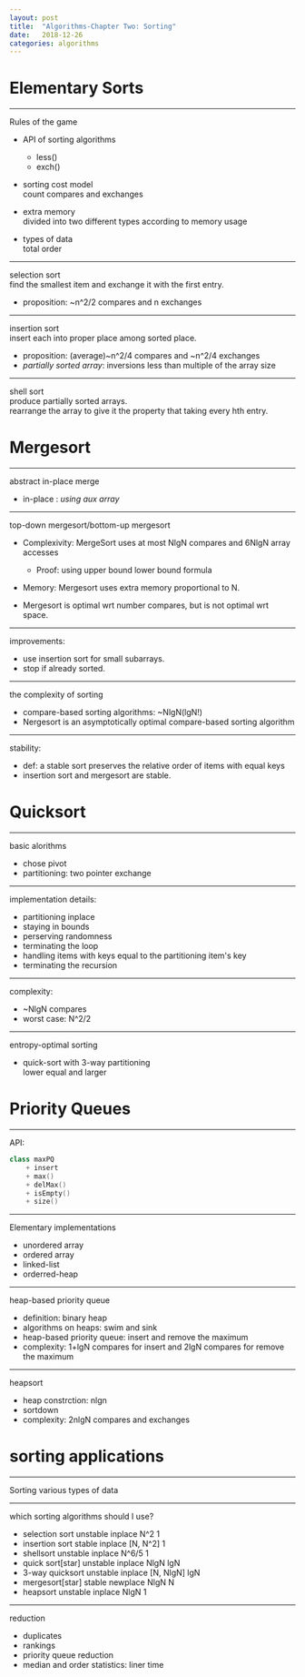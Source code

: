 ```yaml
---
layout: post
title:  "Algorithms-Chapter Two: Sorting"
date:   2018-12-26
categories: algorithms
---
```

# Elementary Sorts
---
Rules of the game

+ API of sorting algorithms  
  + less()
  + exch()

+ sorting cost model  
  count compares and exchanges

+ extra memory  
  divided into two different types according to memory usage

+ types of data  
  total order 

---
selection sort  
find the smallest item and exchange it with the first entry.
+ proposition: ~n^2/2 compares and n exchanges

---
insertion sort  
insert each into proper place among sorted place.
+ proposition: (average)~n^2/4 compares and ~n^2/4 exchanges
+ *partially sorted array*: inversions less than multiple of the array size

---
shell sort  
produce partially sorted arrays.  
rearrange the array to give it the property that taking every hth entry.

# Mergesort

---
abstract in-place merge

+ in-place : *using aux array*  
	
---
top-down mergesort/bottom-up mergesort

+ Complexivity: MergeSort uses at most NlgN compares and 6NlgN array accesses  
	+ Proof: using upper bound lower bound formula

+ Memory: Mergesort uses extra memory proportional to N.

+ Mergesort is optimal wrt number compares, but is not optimal wrt space.

---
improvements:

+ use insertion sort for small subarrays.
+ stop if already sorted.


---
the complexity of sorting

+ compare-based sorting algorithms:  ~NlgN(lgN!)  
+ Nergesort is an asymptotically optimal compare-based sorting algorithm  


---
stability:

+ def: a stable sort preserves the relative order of items with equal keys
+ insertion sort and mergesort are stable.

# Quicksort

---
basic alorithms

+ chose pivot  
+ partitioning: two pointer exchange  

---
implementation details:

+ partitioning inplace
+ staying in bounds
+ perserving randomness
+ terminating the loop
+ handling items with keys equal to the partitioning item's key
+ terminating the recursion

---
complexity:

+ ~NlgN compares
+ worst case: N^2/2

---
entropy-optimal sorting

+ quick-sort with 3-way partitioning  
  lower equal and larger

# Priority Queues

---
API:
```c++
class maxPQ
	+ insert
	+ max()
	+ delMax()
	+ isEmpty()
	+ size()

```

---
Elementary implementations

+ unordered array
+ ordered array
+ linked-list
+ orderred-heap

---
heap-based priority queue

+ definition: binary heap
+ algorithms on heaps: swim and sink
+ heap-based priority queue: insert and remove the maximum
+ complexity: 1+lgN compares for insert and 2lgN compares for remove the maximum

---
heapsort

+ heap constrction: nlgn
+ sortdown
+ complexity: 2nlgN compares and exchanges

# sorting applications

---
Sorting various types of data

---
which sorting algorithms should I use?

+ selection sort 
  unstable inplace N^2 1
+ insertion sort
  stable inplace [N, N^2] 1
+ shellsort
  unstable inplace N^6/5 1
+ quick sort[star]
  unstable inplace NlgN lgN
+ 3-way quicksort
  unstable inplace [N, NlgN] lgN
+ mergesort[star]
  stable newplace NlgN N
+ heapsort
  unstable inplace NlgN 1


---
reduction
+ duplicates
+ rankings
+ priority queue reduction
+ median and order statistics: liner time
